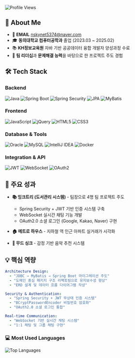 <!--
# 👨‍💻 정종현 (Jeong Jong Hyeon)

> **Spring Boot 기반 백엔드 개발자 | 시스템 아키텍처 설계 전문**

-->

![Profile Views](https://komarev.com/ghpvc/?username=zzonghyeon&color=blueviolet&style=for-the-badge&label=PROFILE+VIEWS)

## 🎯 About Me

- 📧 **EMAIL** nskynet5374@naver.com
- 🎓 **동의대학교 컴퓨터공학과** 졸업 (2023.03 ~ 2025.02)
- 📚 **KH정보교육원** 자바 기반 공공데이터 융합 개발자 양성과정 수료
- 💪 **팀 리더십**과 **문제해결 능력**을 바탕으로 한 프로젝트 주도 경험

## 🛠️ Tech Stack

### Backend
![Java](https://img.shields.io/badge/Java-ED8B00?style=flat-square&logo=openjdk&logoColor=white)
![Spring Boot](https://img.shields.io/badge/Spring_Boot-6DB33F?style=flat-square&logo=spring&logoColor=white)
![Spring Security](https://img.shields.io/badge/Spring_Security-6DB33F?style=flat-square&logo=springsecurity&logoColor=white)
![JPA](https://img.shields.io/badge/JPA-59666C?style=flat-square&logo=hibernate&logoColor=white)
![MyBatis](https://img.shields.io/badge/MyBatis-000000?style=flat-square&logo=mybatis&logoColor=white)

### Frontend
![JavaScript](https://img.shields.io/badge/JavaScript-F7DF1E?style=flat-square&logo=javascript&logoColor=black)
![jQuery](https://img.shields.io/badge/jQuery-0769AD?style=flat-square&logo=jquery&logoColor=white)
![HTML5](https://img.shields.io/badge/HTML5-E34F26?style=flat-square&logo=html5&logoColor=white)
![CSS3](https://img.shields.io/badge/CSS3-1572B6?style=flat-square&logo=css3&logoColor=white)

### Database & Tools
![Oracle](https://img.shields.io/badge/Oracle-F80000?style=flat-square&logo=oracle&logoColor=white)
![MySQL](https://img.shields.io/badge/MySQL-4479A1?style=flat-square&logo=mysql&logoColor=white)
![IntelliJ IDEA](https://img.shields.io/badge/IntelliJ_IDEA-000000?style=flat-square&logo=intellij-idea&logoColor=white)
![Docker](https://img.shields.io/badge/Docker-2496ED?style=flat-square&logo=docker&logoColor=white)

### Integration & API
![JWT](https://img.shields.io/badge/JWT-000000?style=flat-square&logo=jsonwebtokens&logoColor=white)
![WebSocket](https://img.shields.io/badge/WebSocket-010101?style=flat-square&logo=socketdotio&logoColor=white)
![OAuth2](https://img.shields.io/badge/OAuth2-3C4043?style=flat-square&logo=oauth&logoColor=white)

## 🚀 주요 성과

- **📚 잉크트리 (도서관리 시스템)** - 팀장으로 4명 팀 프로젝트 주도
  - Spring Security + JWT 기반 인증 시스템 구축
  - WebSocket 실시간 채팅 기능 개발
  - OAuth2.0 소셜 로그인 (Google, Kakao, Naver) 구현
  
- **🏠 메트로 하우스** - 지하철 역 인근 아파트 실거래가 시각화
- **🎵 무드 싱크** - 감정 기반 음악 추천 시스템

## 💡 핵심 역량

```yaml
Architecture Design:
  - "JDBC → MyBatis → Spring Boot 마이그레이션 주도"
  - "도메인 중심 패키지 구조 리팩토링으로 유지보수성 향상"
  - "ERD 설계 및 데이터 흐름 다이어그램 작성"

Security & Authentication:
  - "Spring Security + JWT 무상태 인증 시스템"
  - "BCryptPasswordEncoder 비밀번호 암호화"
  - "OAuth2.0 소셜 로그인 통합"

Real-time Communication:
  - "WebSocket 기반 실시간 채팅 시스템"
  - "1:1 채팅 및 그룹 채팅 구현"
```

### 💻 Most Used Languages
![Top Languages](https://github-readme-stats.vercel.app/api/top-langs/?username=zzonghyeon&layout=compact&theme=tokyonight&hide_border=true&bg_color=0D1117&title_color=70a5fd&text_color=38bdae&langs_count=8)
